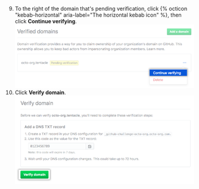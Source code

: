 9. To the right of the domain that's pending verification, click {% octicon "kebab-horizontal" aria-label="The horizontal kebab icon" %}, then click **Continue verifying**. ![Continue verifying domain button](/assets/images/help/organizations/continue-verifying-domain.png)
10. Click **Verify domain**. ![Verify domain button](/assets/images/help/organizations/verify-domain-final-button.png)